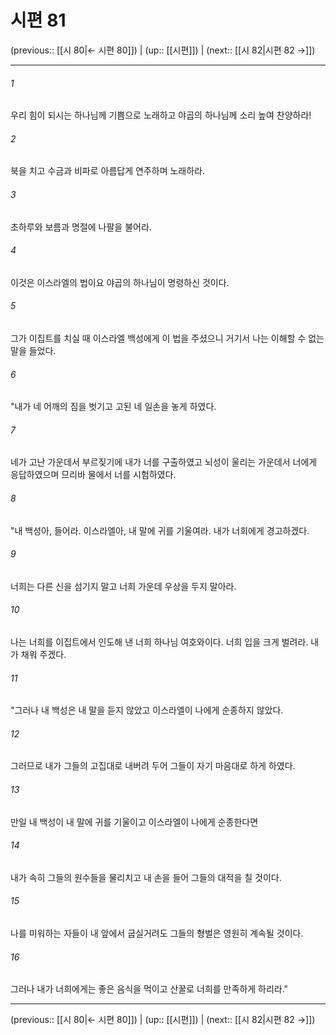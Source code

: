 # 시편 81

(previous:: [[시 80|← 시편 80]]) | (up:: [[시편]]) | (next:: [[시 82|시편 82 →]])

***




###### 1 

우리 힘이 되시는 하나님께 기쁨으로 노래하고 야곱의 하나님께 소리 높여 찬양하라! 



###### 2 

북을 치고 수금과 비파로 아름답게 연주하며 노래하라. 



###### 3 

초하루와 보름과 명절에 나팔을 불어라. 



###### 4 

이것은 이스라엘의 법이요 야곱의 하나님이 명령하신 것이다. 



###### 5 

그가 이집트를 치실 때 이스라엘 백성에게 이 법을 주셨으니 거기서 나는 이해할 수 없는 말을 들었다. 



###### 6 

"내가 네 어깨의 짐을 벗기고 고된 네 일손을 놓게 하였다. 



###### 7 

네가 고난 가운데서 부르짖기에 내가 너를 구출하였고 뇌성이 울리는 가운데서 너에게 응답하였으며 므리바 물에서 너를 시험하였다. 



###### 8 

"내 백성아, 들어라. 이스라엘아, 내 말에 귀를 기울여라. 내가 너희에게 경고하겠다. 



###### 9 

너희는 다른 신을 섬기지 말고 너희 가운데 우상을 두지 말아라. 



###### 10 

나는 너희를 이집트에서 인도해 낸 너희 하나님 여호와이다. 너희 입을 크게 벌려라. 내가 채워 주겠다. 



###### 11 

"그러나 내 백성은 내 말을 듣지 않았고 이스라엘이 나에게 순종하지 않았다. 



###### 12 

그러므로 내가 그들의 고집대로 내버려 두어 그들이 자기 마음대로 하게 하였다. 



###### 13 

만일 내 백성이 내 말에 귀를 기울이고 이스라엘이 나에게 순종한다면 



###### 14 

내가 속히 그들의 원수들을 물리치고 내 손을 들어 그들의 대적을 칠 것이다. 



###### 15 

나를 미워하는 자들이 내 앞에서 굽실거려도 그들의 형벌은 영원히 계속될 것이다. 



###### 16 

그러나 내가 너희에게는 좋은 음식을 먹이고 산꿀로 너희를 만족하게 하리라."

***

(previous:: [[시 80|← 시편 80]]) | (up:: [[시편]]) | (next:: [[시 82|시편 82 →]])
